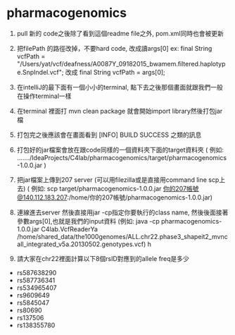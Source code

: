 # pharmacogenomics

1. pull 新的 code之後除了看到這個readme file之外, pom.xml同時也會被更新

2. 把filePath 的路徑改掉，不要hard code, 改成讀args[0]
ex:
final String vcfPath = "/Users/yat/vcf/deafness/A0087Y_09182015_bwamem.filtered.haplotype.SnpIndel.vcf";
改成
final String vcfPath = args[0];

3. 在intelliJ的最下面有一個小小的terminal, 點下去之後那個畫面就跟我們一般在操作terminal一樣
4. 在terminal 裡面打 mvn clean package 就會開始import library然後打包jar檔
5. 打包完之後應該會在畫面看到 [INFO] BUILD SUCCESS 之類的訊息
6. 打包好的jar檔案會放在跟code同樣的一個資料夾下面的target資料夾
( 例如: ......./IdeaProjects/C4lab/pharmacogenomics/target/pharmacogenomics-1.0.0.jar )

7. 把jar檔案上傳到207 server (可以用filezilla或是直接用command line scp上去)
( 例如: scp target/pharmacogenomics-1.0.0.jar 你的207帳號@140.112.183.207:/home/你的207帳號/pharmacogenomics-1.0.0.jar)

8. 連線進去server 然後直接用jar -cp指定你要執行的class name, 然後後面接著參數args[0],也就是我們的input資料
(例如: java -cp pharmacogenomics-1.0.0.jar C4lab.VcfReaderYa /home/shared_data/the1000genomes/ALL.chr22.phase3_shapeit2_mvncall_integrated_v5a.20130502.genotypes.vcf)
h
9. 請大家在chr22裡面計算以下8個rsID對應到的allele freq是多少

- rs587638290
- rs587736341
- rs534965407
- rs9609649
- rs5845047
- rs80690
- rs137506
- rs138355780
